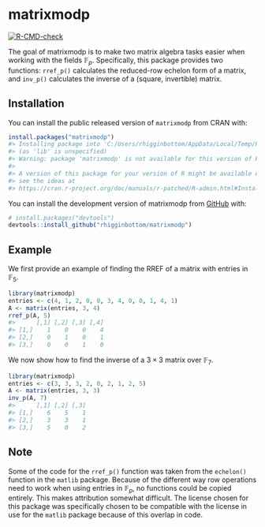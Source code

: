 
<!-- README.md is generated from README.Rmd. Please edit that file -->

# matrixmodp

<!-- badges: start -->

[![R-CMD-check](https://github.com/rhigginbottom/matrixmodp/actions/workflows/R-CMD-check.yaml/badge.svg)](https://github.com/rhigginbottom/matrixmodp/actions/workflows/R-CMD-check.yaml)
<!-- badges: end -->

The goal of matrixmodp is to make two matrix algebra tasks easier when
working with the fields $\mathbb{F}_p$. Specifically, this package
provides two functions: `rref_p()` calculates the reduced-row echelon
form of a matrix, and `inv_p()` calculates the inverse of a (square,
invertible) matrix.

## Installation

You can install the public released version of `matrixmodp` from CRAN
with:

``` r
install.packages("matrixmodp")
#> Installing package into 'C:/Users/rhigginbottom/AppData/Local/Temp/Rtmpc35hmI/temp_libpath93c0442736d5'
#> (as 'lib' is unspecified)
#> Warning: package 'matrixmodp' is not available for this version of R
#> 
#> A version of this package for your version of R might be available elsewhere,
#> see the ideas at
#> https://cran.r-project.org/doc/manuals/r-patched/R-admin.html#Installing-packages
```

You can install the development version of matrixmodp from
[GitHub](https://github.com/) with:

``` r
# install.packages("devtools")
devtools::install_github("rhigginbottom/matrixmodp")
```

## Example

We first provide an example of finding the RREF of a matrix with entries
in $\mathbb{F}_5$.

``` r
library(matrixmodp)
entries <- c(4, 1, 2, 0, 0, 3, 4, 0, 0, 1, 4, 1)
A <- matrix(entries, 3, 4)
rref_p(A, 5)
#>      [,1] [,2] [,3] [,4]
#> [1,]    1    0    0    4
#> [2,]    0    1    0    1
#> [3,]    0    0    1    0
```

We now show how to find the inverse of a $3\times 3$ matrix over
$\mathbb{F}_7$.

``` r
library(matrixmodp)
entries <- c(3, 3, 3, 2, 0, 2, 1, 2, 5)
A <- matrix(entries, 3, 3)
inv_p(A, 7)
#>      [,1] [,2] [,3]
#> [1,]    6    5    1
#> [2,]    3    3    1
#> [3,]    5    0    2
```

## Note

Some of the code for the `rref_p()` function was taken from the
`echelon()` function in the `matlib` package. Because of the different
way row operations need to work when using entries in $\mathbb{F}_p$, no
functions could be copied entirely. This makes attribution somewhat
difficult. The license chosen for this package was specifically chosen
to be compatible with the license in use for the `matlib` package
because of this overlap in code.
